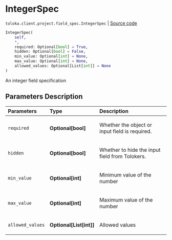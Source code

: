 # IntegerSpec
`toloka.client.project.field_spec.IntegerSpec` | [Source code](https://github.com/Toloka/toloka-kit/blob/v1.1.1/src/client/project/field_spec.py#L86)

```python
IntegerSpec(
    self,
    *,
    required: Optional[bool] = True,
    hidden: Optional[bool] = False,
    min_value: Optional[int] = None,
    max_value: Optional[int] = None,
    allowed_values: Optional[List[int]] = None
)
```

An integer field specification

## Parameters Description

| Parameters | Type | Description |
| :----------| :----| :-----------|
`required`|**Optional\[bool\]**|<p>Whether the object or input field is required.</p>
`hidden`|**Optional\[bool\]**|<p>Whether to hide the input field from Tolokers.</p>
`min_value`|**Optional\[int\]**|<p>Minimum value of the number</p>
`max_value`|**Optional\[int\]**|<p>Maximum value of the number</p>
`allowed_values`|**Optional\[List\[int\]\]**|<p>Allowed values</p>
